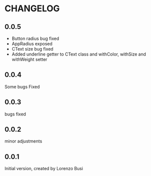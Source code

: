 # CHANGELOG

## 0.0.5

- Button radius bug fixed
- AppRadius exposed
- CText size bug fixed
- Added underline getter to CText class and withColor, withSize and withWeight setter

## 0.0.4

Some bugs Fixed

## 0.0.3

bugs fixed

## 0.0.2

minor adjustments

## 0.0.1

Initial version, created by Lorenzo Busi

